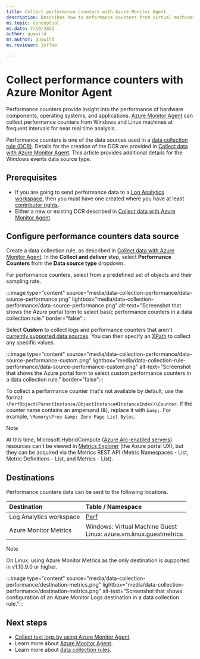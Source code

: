 ```yaml
---
title: Collect performance counters with Azure Monitor Agent
description: Describes how to erformance counters from virtual machines, Virtual Machine Scale Sets, and Arc-enabled on-premises servers using Azure Monitor Agent.
ms.topic: conceptual
ms.date: 7/19/2023
author: guywild
ms.author: guywild
ms.reviewer: jeffwo

---
```


# Collect performance counters with Azure Monitor Agent
Performance counters provide insight into the performance of hardware components, operating systems, and applications. [Azure Monitor Agent](azure-monitor-agent-overview.md) can collect performance counters from Windows and Linux machines at frequent intervals for near real time analysis.

Performance counters is one of the data sources used in a [data collection rule (DCR)](../essentials/data-collection-rule-create-edit.md). Details for the creation of the DCR are provided in [Collect data with Azure Monitor Agent](./azure-monitor-agent-data-collection.md). This article provides additional details for the Windows events data source type.

## Prerequisites

- If you are going to send performance data to a [Log Analytics workspace](../logs/log-analytics-workspace-overview.md), then you must have one created where you have at least [contributor rights](../logs/manage-access.md#azure-rbac)..
- Either a new or existing DCR described in [Collect data with Azure Monitor Agent](./azure-monitor-agent-data-collection.md).

## Configure performance counters data source 

Create a data collection rule, as described in [Collect data with Azure Monitor Agent](./azure-monitor-agent-data-collection.md). In the **Collect and deliver** step, select **Performance Counters** from the **Data source type** dropdown. 

For performance counters, select from a predefined set of objects and their sampling rate. 
    
:::image type="content" source="media/data-collection-performance/data-source-performance.png" lightbox="media/data-collection-performance/data-source-performance.png" alt-text="Screenshot that shows the Azure portal form to select basic performance counters in a data collection rule." border="false":::

Select **Custom** to collect logs and performance counters that aren't [currently supported data sources](azure-monitor-agent-overview.md#data-sources-and-destinations). You can then specify an [XPath](https://www.w3schools.com/xml/xpath_syntax.asp) to collect any specific values.

:::image type="content" source="media/data-collection-performance/data-source-performance-custom.png" lightbox="media/data-collection-rule-performance/data-source-performance-custom.png" alt-text="Screenshot that shows the Azure portal form to select custom performance counters in a data collection rule." border="false":::

To collect a performance counter that's not available by default, use the format `\PerfObject(ParentInstance/ObjectInstance#InstanceIndex)\Counter`. If the counter name contains an ampersand (&), replace it with `&amp;`. For example, `\Memory\Free &amp; Zero Page List Bytes`.
   
   
> [!NOTE] 
> At this time, Microsoft.HybridCompute ([Azure Arc-enabled servers](../../azure-arc/servers/overview.md)) resources can't be viewed in [Metrics Explorer](../essentials/metrics-getting-started.md) (the Azure portal UX), but they can be acquired via the Metrics REST API (Metric Namespaces - List, Metric Definitions - List, and Metrics - List).

## Destinations

Performance counters data can be sent to the following locations.

| Destination | Table / Namespace |
|:---|:---|
| Log Analytics workspace | [Perf](/azure/azure-monitor/reference/tables/perf) |
| Azure Monitor Metrics | Windows: Virtual Machine Guest<br>Linux: azure.vm.linux.guestmetrics
    

> [!NOTE]
> On Linux, using Azure Monitor Metrics as the only destination is supported in v1.10.9.0 or higher.

:::image type="content" source="media/data-collection-performance/destination-metrics.png" lightbox="media/data-collection-performance/destination-metrics.png" alt-text="Screenshot that shows configuration of an Azure Monitor Logs destination in a data collection rule.":::

## Next steps

- [Collect text logs by using Azure Monitor Agent](data-collection-text-log.md).
- Learn more about [Azure Monitor Agent](azure-monitor-agent-overview.md).
- Learn more about [data collection rules](../essentials/data-collection-rule-overview.md).

